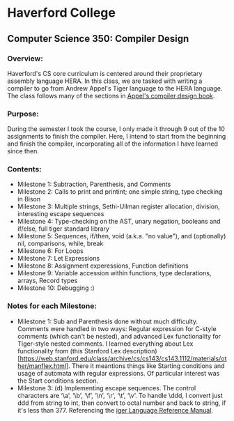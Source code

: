 # Haverford College 
## Computer Science 350: Compiler Design

### Overview:
Haverford's CS core curriculum is centered around their proprietary assembly language HERA. In this class, we are tasked with writing a compiler to go from Andrew Appel's Tiger language to the HERA language. The class follows many of the sections in [Appel's compiler design book](https://www.cs.princeton.edu/~appel/modern/c/). 

### Purpose:
During the semester I took the course, I only made it through 9 out of the 10 assignments to finish the compiler. Here, I intend to start from the beginning and finish the compiler, incorporating all of the information I have learned since then. 

### Contents:
- Milestone 1: Subtraction, Parenthesis, and Comments
- Milestone 2: Calls to print and printint; one simple string, type checking in Bison
- Milestone 3: Multiple strings, Sethi-Ullman register allocation, division, interesting escape sequences
- Milestone 4: Type-checking on the AST, unary negation, booleans and if/else, full tiger standard library
- Milestone 5: Sequences, if/then, void (a.k.a. "no value"), and (optionally) nil, comparisons, while, break
- Milestone 6: For Loops
- Milestone 7: Let Expressions
- Milestone 8: Assignment experessions, Function definitions
- Milestone 9: Variable accession within functions, type declarations, arrays, Record types
- Milestone 10: Debugging :)

### Notes for each Milestone:
- Milestone 1: Sub and Parenthesis done without much difficulty. Comments were handled in two ways: Regular expression for C-style comments (which can't be nested), and advanced Lex functionality for Tiger-style nested comments. I learned everything about Lex functionality from (this Stanford Lex description)[https://web.stanford.edu/class/archive/cs/cs143/cs143.1112/materials/other/manflex.html]. There it meantions things like Starting conditions and usage of automata with regular expressions. Of particular interest was the Start conditions section.  
- Milestone 3: (d) Implementing escape sequences. The control characters are ‘\a’, ‘\b’, ‘\f’, ‘\n’, ‘\r’, ‘\t’, ‘\v’. To handle \ddd, I convert just ddd from string to int, then convert to octal number and back to string, if it's less than 377. Referencing the [iger Language Reference Manual](https://www.lrde.epita.fr/~tiger/tiger.html#Lexical-Specifications). 
